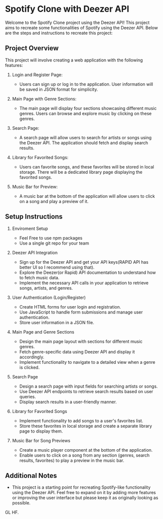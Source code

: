 # Spotify Clone with Deezer API

Welcome to the Spotify Clone project using the Deezer API! This project aims to recreate some functionalities of Spotify using the Deezer API. Below are the steps and instructions to recreate this project:

## Project Overview

This project will involve creating a web application with the following features:

1. Login and Register Page:
    * Users can sign up or log in to the application. User information will be saved  in JSON format for simplicity.

1. Main Page with Genre Sections:
    * The main page will display four sections showcasing different music genres. Users can browse and explore music by clicking on these genres.

1. Search Page:
    * A search page will allow users to search for artists or songs using the Deezer API. The application should fetch and display search results.

1. Library for Favorited Songs:
    * Users can favorite songs, and these favorites will be stored in local storage. There will be a dedicated library page displaying the favorited songs.

1. Music Bar for Preview:
    * A music bar at the bottom of the application will allow users to click on a song and play a preview of it.


## Setup Instructions

1. Enviroment Setup
    * Feel Free to use npm packages
    * Use a single git repo for your team

2. Deezer API Integration
    * Sign up for the Deezer API and get your API keys(RAPID API has better UI so I recommend using that).
    * Explore the Deezer(or Rapid) API documentation to understand how to fetch music data.
    * Implement the necessary API calls in your application to retrieve songs, artists, and genres.

3. User Authentication (Login/Register)
    * Create HTML forms for user login and registration.
    * Use JavaScript to handle form submissions and manage user authentication.
    * Store user information in a JSON file.

4. Main Page and Genre Sections
    * Design the main page layout with sections for different music genres.
    * Fetch genre-specific data using Deezer API and display it accordingly.
    * Implement functionality to navigate to a detailed view when a genre is clicked.

5. Search Page
    * Design a search page with input fields for searching artists or songs.
    * Use Deezer API endpoints to retrieve search results based on user queries.
    * Display search results in a user-friendly manner.

6. Library for Favorited Songs
    * Implement functionality to add songs to a user's favorites list.
    * Store these favorites in local storage and create a separate library page to display them.

7. Music Bar for Song Previews
    * Create a music player component at the bottom of the application.
    * Enable users to click on a song from any section (genres, search results, favorites) to play a preview in the music bar.


## Additional Notes

* This project is a starting point for recreating Spotify-like functionality using the Deezer API. Feel free to expand on it by adding more features or improving the user interface but please keep it as originally looking as possible.

GL HF.